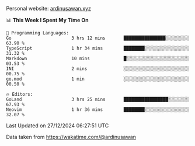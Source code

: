 Personal website: [ardinusawan.xyz](https://ardinusawan.xyz)

<!--START_SECTION:waka-->
📊 **This Week I Spent My Time On** 

```text
💬 Programming Languages: 
Go                       3 hrs 12 mins       ████████████████░░░░░░░░░   63.90 % 
TypeScript               1 hr 34 mins        ████████░░░░░░░░░░░░░░░░░   31.32 % 
Markdown                 10 mins             █░░░░░░░░░░░░░░░░░░░░░░░░   03.53 % 
INI                      2 mins              ░░░░░░░░░░░░░░░░░░░░░░░░░   00.75 % 
go.mod                   1 min               ░░░░░░░░░░░░░░░░░░░░░░░░░   00.50 % 

🔥 Editors: 
GoLand                   3 hrs 25 mins       █████████████████░░░░░░░░   67.93 % 
Neovim                   1 hr 36 mins        ████████░░░░░░░░░░░░░░░░░   32.07 % 
```


 Last Updated on 27/12/2024 06:27:51 UTC
<!--END_SECTION:waka-->
Data taken from https://wakatime.com/@ardinusawan
